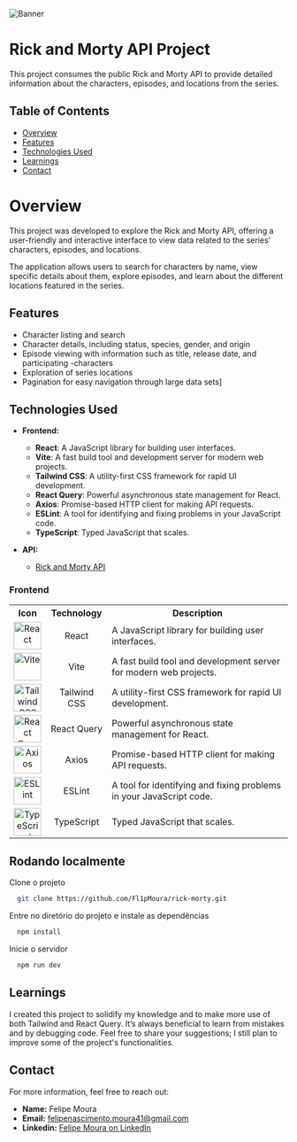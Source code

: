 ![Banner](https://i.redd.it/o6cwlzg3exk41.png)

# Rick and Morty API Project

This project consumes the public Rick and Morty API to provide detailed information about the characters, episodes, and locations from the series.


## Table of Contents

- [Overview](#overview)
- [Features](#features)
- [Technologies Used](#technologies-used)
- [Learnings](#Learnings)
- [Contact](#contact)


# Overview

This project was developed to explore the Rick and Morty API, offering a user-friendly and interactive interface to view data related to the series' characters, episodes, and locations.

The application allows users to search for characters by name, view specific details about them, explore episodes, and learn about the different locations featured in the series.


## Features

- Character listing and search
- Character details, including status, species, gender, and origin
- Episode viewing with information such as title, release date, and participating -characters
- Exploration of series locations
- Pagination for easy navigation through large data sets]

## Technologies Used

- **Frontend:**
    - **React**: A JavaScript library for building user interfaces.
    - **Vite**: A fast build tool and development server for modern web projects.
    - **Tailwind CSS**: A utility-first CSS framework for rapid UI development.
    - **React Query**: Powerful asynchronous state management for React.
    - **Axios**: Promise-based HTTP client for making API requests.
    - **ESLint**: A tool for identifying and fixing problems in your JavaScript code.
    - **TypeScript**: Typed JavaScript that scales.

- **API:**
  - [Rick and Morty API](https://rickandmortyapi.com/)

  
### Frontend

<table>
  <tr>
    <th>Icon</th>
    <th>Technology</th>
    <th>Description</th>
  </tr>
  <tr>
    <td align="center">
      <img src="https://user-images.githubusercontent.com/25181517/183897015-94a058a6-b86e-4e42-a37f-bf92061753e5.png" alt="React" width="50" />
    </td>
    <td align="center">React</td>
    <td>A JavaScript library for building user interfaces.</td>
  </tr>
  <tr>
    <td align="center">
      <img src="https://github-production-user-asset-6210df.s3.amazonaws.com/62091613/261395532-b40892ef-efb8-4b0e-a6b5-d1cfc2f3fc35.png" alt="Vite" width="50" />
    </td>
    <td align="center">Vite</td>
    <td>A fast build tool and development server for modern web projects.</td>
  </tr>
  <tr>
    <td align="center">
      <img src="https://user-images.githubusercontent.com/25181517/202896760-337261ed-ee92-4979-84c4-d4b829c7355d.png" alt="Tailwind CSS" width="50" />
    </td>
    <td align="center">Tailwind CSS</td>
    <td>A utility-first CSS framework for rapid UI development.</td>
  </tr>
  <tr>
    <td align="center">
      <img src="https://vectorwiki.com/images/Skj0l__react-query-icon.svg" alt="React Query" width="50" />
    </td>
    <td align="center">React Query</td>
    <td>Powerful asynchronous state management for React.</td>
  </tr>
  <tr>
    <td align="center">
      <img src="https://cdn.icon-icons.com/icons2/2699/PNG/512/axios_logo_icon_168545.png" alt="Axios" width="50" />
    </td>
    <td align="center">Axios</td>
    <td>Promise-based HTTP client for making API requests.</td>
  </tr>
  <tr>
    <td align="center">
      <img src="https://www.svgrepo.com/show/373587/eslint.svg" alt="ESLint" width="50" />
    </td>
    <td align="center">ESLint</td>
    <td>A tool for identifying and fixing problems in your JavaScript code.</td>
  </tr>
  <tr>
    <td align="center">
      <img src="https://user-images.githubusercontent.com/25181517/183890598-19a0ac2d-e88a-4005-a8df-1ee36782fde1.png" alt="TypeScript" width="50" />
    </td>
    <td align="center">TypeScript</td>
    <td>Typed JavaScript that scales.</td>
  </tr>
</table>

## Rodando localmente

Clone o projeto

```bash
  git clone https://github.com/Fl1pMoura/rick-morty.git
```

Entre no diretório do projeto e instale as dependências

```bash
  npm install
```

Inicie o servidor

```bash
  npm run dev
```


## Learnings

I created this project to solidify my knowledge and to make more use of both Tailwind and React Query. It’s always beneficial to learn from mistakes and by debugging code. Feel free to share your suggestions; I still plan to improve some of the project's functionalities.


## Contact

For more information, feel free to reach out:

- **Name:** Felipe Moura
- **Email:** felipenascimento.moura41@gmail.com
- **Linkedin:** [Felipe Moura on LinkedIn](https://www.linkedin.com/in/felipe-moura-384a95270/)

